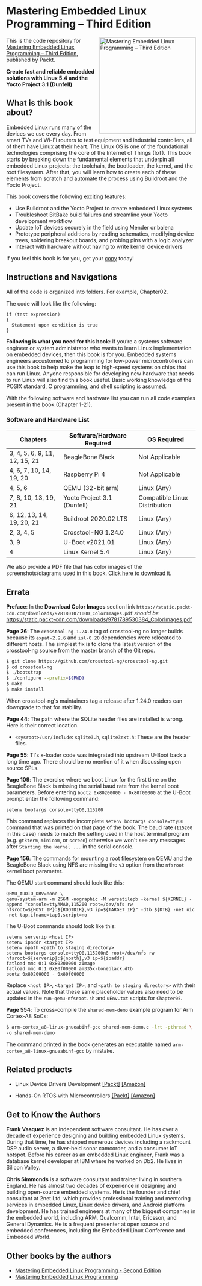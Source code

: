 # Mastering Embedded Linux Programming – Third Edition

<a href="https://www.packtpub.com/product/mastering-embedded-linux-programming-third-edition/9781789530384?utm_source=github&utm_medium=repository&utm_campaign=9781789530384"><img src="https://static.packt-cdn.com/products/9781789530384/cover/smaller" alt="Mastering Embedded Linux Programming – Third Edition" height="256px" align="right"></a>

This is the code repository for [Mastering Embedded Linux Programming – Third Edition](https://www.packtpub.com/product/mastering-embedded-linux-programming-third-edition/9781789530384?utm_source=github&utm_medium=repository&utm_campaign=9781789530384), published by Packt.

**Create fast and reliable embedded solutions with Linux 5.4 and the Yocto Project 3.1 (Dunfell)**

## What is this book about?
Embedded Linux runs many of the devices we use every day. From smart TVs and Wi-Fi routers to test equipment and industrial controllers, all of them have Linux at their heart. The Linux OS is one of the foundational technologies comprising the core of the Internet of Things (IoT). This book starts by breaking down the fundamental elements that underpin all embedded Linux projects: the toolchain, the bootloader, the kernel, and the root filesystem. After that, you will learn how to create each of these elements from scratch and automate the process using Buildroot and the Yocto Project.

This book covers the following exciting features: 
* Use Buildroot and the Yocto Project to create embedded Linux systems
* Troubleshoot BitBake build failures and streamline your Yocto development workflow
* Update IoT devices securely in the field using Mender or balena
* Prototype peripheral additions by reading schematics, modifying device trees, soldering breakout boards, and probing pins with a logic analyzer
* Interact with hardware without having to write kernel device drivers

If you feel this book is for you, get your [copy](https://www.amazon.com/dp/1789530385) today!

## Instructions and Navigations
All of the code is organized into folders. For example, Chapter02.

The code will look like the following:
```
if (test expression)
{
  Statement upon condition is true
}
```

**Following is what you need for this book:**
If you’re a systems software engineer or system administrator who wants to learn Linux implementation on embedded devices, then this book is for you. Embedded systems engineers accustomed to programming for low-power microcontrollers can use this book to help make the leap to high-speed systems on chips that can run Linux. Anyone responsible for developing new hardware that needs to run Linux will also find this book useful. Basic working knowledge of the POSIX standard, C programming, and shell scripting is assumed.

With the following software and hardware list you can run all code examples present in the book (Chapter 1-21).

### Software and Hardware List

| Chapters                      | Software/Hardware Required  | OS Required                   |
| ----------------------------- | --------------------------- | ----------------------------- |
| 3, 4, 5, 6, 9, 11, 12, 15, 21 | BeagleBone Black            | Not Applicable |
| 4, 6, 7, 10, 14, 19, 20       | Raspberry Pi 4              | Not Applicable |
| 4, 5, 6                       | QEMU (32-bit arm)           | Linux (Any) |
| 7, 8, 10, 13, 19, 21          | Yocto Project 3.1 (Dunfell) | Compatible Linux Distribution |
| 6, 12, 13, 14, 19, 20, 21     | Buildroot 2020.02 LTS       | Linux (Any) |
| 2, 3, 4, 5                    | Crosstool-NG 1.24.0         | Linux (Any) |
| 3, 9                          | U-Boot v2021.01             | Linux (Any) |
| 4                             | Linux Kernel 5.4            | Linux (Any) |

We also provide a PDF file that has color images of the screenshots/diagrams used in this book. [Click here to download it](http://www.packtpub.com/sites/default/files/downloads/9781789530384_ColorImages.pdf).

## Errata

**Preface**: In the **Download Color Images** section link `https://static.packt-cdn.com/downloads/9781801071000_ColorImages.pdf` _should be_ https://static.packt-cdn.com/downloads/9781789530384_ColorImages.pdf 

**Page 26**: The `crosstool-ng-1.24.0` tag of crosstool-ng no longer builds because its `expat-2.2.6` and `isl-0.20` dependencies were relocated to different hosts. The simplest fix is to clone the latest version of the crosstool-ng source from the master branch of the Git repo.

```bash
$ git clone https://github.com/crosstool-ng/crosstool-ng.git
$ cd crosstool-ng
$ ./bootstrap
$ ./configure --prefix=${PWD}
$ make
$ make install
```

When crosstool-ng's maintainers tag a release after 1.24.0 readers can downgrade to that for stability.

**Page 44**: The path where the SQLite header files are installed is wrong. Here is their correct location.

* `<sysroot>/usr/include`: `sqlite3.h`, `sqlite3ext.h`: These are the header files.

**Page 55**: TI's x-loader code was integrated into upstream U-Boot back a long time ago. There should be no mention of it when discussing open source SPLs.

**Page 109**: The exercise where we boot Linux for the first time on the BeagleBone Black is missing the serial baud rate from the kernel boot parameters. Before entering `bootz 0x80200000 - 0x80f00000` at the U-Boot prompt enter the following command:

```
setenv bootargs console=ttyO0,115200
```

This command replaces the incomplete `setenv bootargs console=ttyO0` command that was printed on that page of the book. The baud rate (`115200` in this case) needs to match the setting used in the host terminal program (e.g. `gtkterm`, `minicom`, or `screen`) otherwise we won't see any messages after `Starting the kernel ...` in the serial console.

**Page 156**: The commands for mounting a root filesystem on QEMU and the BeagleBone Black using NFS are missing the `v3` option from the `nfsroot` kernel boot parameter.

The QEMU start command should look like this:

```
QEMU_AUDIO_DRV=none \
qemu-system-arm -m 256M -nographic -M versatilepb -kernel ${KERNEL} -append "console=ttyAMA0,115200 root=/dev/nfs rw nfsroot=${HOST_IP}:${ROOTDIR},v3 ip=${TARGET_IP}" -dtb ${DTB} -net nic -net tap,ifname=tap0,script=no
```

The U-Boot commands should look like this:

```
setenv serverip <host IP>
setenv ipaddr <target IP>
setenv npath <path to staging directory>
setenv bootargs console=ttyO0,115200n8 root=/dev/nfs rw nfsroot=${serverip}:${npath},v3 ip=${ipaddr}
fatload mmc 0:1 0x80200000 zImage
fatload mmc 0:1 0x80f00000 am335x-boneblack.dtb
bootz 0x80200000 - 0x80f00000
```

Replace `<host IP>`, `<target IP>`, and `<path to staging directory>` with their actual values. Note that these same placeholder values also need to be updated in the `run-qemu-nfsroot.sh` and `uEnv.txt` scripts for `Chapter05`.

**Page 554**: To cross-compile the `shared-mem-demo` example program for Arm Cortex-A8 SoCs:

```bash
$ arm-cortex_a8-linux-gnueabihf-gcc shared-mem-demo.c -lrt -pthread \
-o shared-mem-demo
```

The command printed in the book generates an executable named `arm-cortex_a8-linux-gnueabihf-gcc` by mistake.

## Related products <Other books you may enjoy>
* Linux Device Drivers Development  [[Packt]](https://www.packtpub.com/product/linux-device-drivers-development/9781785280009?utm_source=github&utm_medium=repository&utm_campaign=9781785280009) [[Amazon]](https://www.amazon.com/dp/1785280007)

* Hands-On RTOS with Microcontrollers [[Packt]](https://www.packtpub.com/product/hands-on-rtos-with-microcontrollers/9781838826734?utm_source=github&utm_medium=repository&utm_campaign=9781838826734) [[Amazon]](https://www.amazon.com/dp/1838826734)

## Get to Know the Authors
**Frank Vasquez** is an independent software consultant. He has over a decade of experience designing and building embedded Linux systems. During that time, he has shipped numerous devices including a rackmount DSP audio server, a diver-held sonar camcorder, and a consumer IoT hotspot. Before his career as an embedded Linux engineer, Frank was a database kernel developer at IBM where he worked on Db2. He lives in Silicon Valley.

**Chris Simmonds** is a software consultant and trainer living in southern England. He has almost two decades of experience in designing and building open-source embedded systems. He is the founder and chief consultant at 2net Ltd, which provides professional training and mentoring services in embedded Linux, Linux device drivers, and Android platform development. He has trained engineers at many of the biggest companies in the embedded world, including ARM, Qualcomm, Intel, Ericsson, and General Dynamics. He is a frequent presenter at open source and embedded conferences, including the Embedded Linux Conference and Embedded World.

## Other books by the authors
* [Mastering Embedded Linux Programming - Second Edition](https://www.packtpub.com/product/mastering-embedded-linux-programming-second-edition/9781787283282?utm_source=github&utm_medium=repository&utm_campaign=9781787283282)
* [Mastering Embedded Linux Programming](https://www.packtpub.com/product/mastering-embedded-linux-programming/9781784392536?utm_source=github&utm_medium=repository&utm_campaign=9781784392536)
